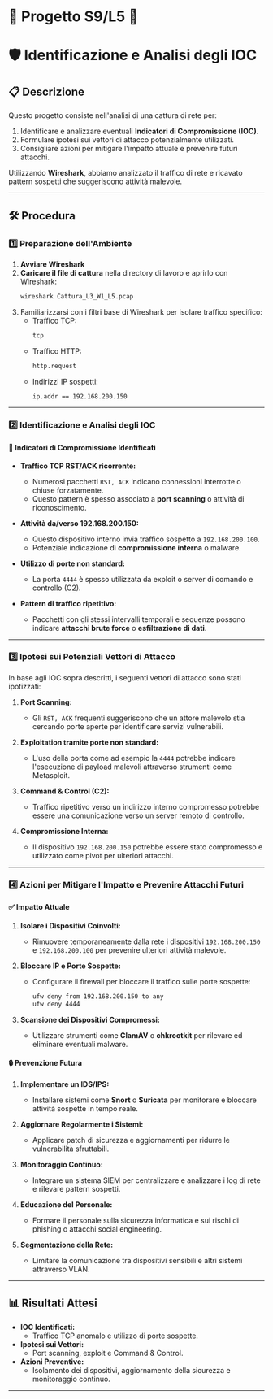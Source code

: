 # 📐 Progetto S9/L5 📐
# 🛡️ Identificazione e Analisi degli IOC

## 📋 Descrizione
Questo progetto consiste nell'analisi di una cattura di rete per:
1. Identificare e analizzare eventuali **Indicatori di Compromissione (IOC)**.
2. Formulare ipotesi sui vettori di attacco potenzialmente utilizzati.
3. Consigliare azioni per mitigare l'impatto attuale e prevenire futuri attacchi.

Utilizzando **Wireshark**, abbiamo analizzato il traffico di rete e ricavato pattern sospetti che suggeriscono attività malevole.

---

## 🛠️ Procedura

### 1️⃣ Preparazione dell'Ambiente
1. **Avviare Wireshark**
2. **Caricare il file di cattura** nella directory di lavoro e aprirlo con Wireshark:
   ```bash
   wireshark Cattura_U3_W1_L5.pcap
   ```
3. Familiarizzarsi con i filtri base di Wireshark per isolare traffico specifico:
   - Traffico TCP:
     ```bash
     tcp
     ```
   - Traffico HTTP:
     ```bash
     http.request
     ```
   - Indirizzi IP sospetti:
     ```bash
     ip.addr == 192.168.200.150
     ```

---

### 2️⃣ Identificazione e Analisi degli IOC

#### 🛑 **Indicatori di Compromissione Identificati**
- **Traffico TCP RST/ACK ricorrente:**
  - Numerosi pacchetti `RST, ACK` indicano connessioni interrotte o chiuse forzatamente.
  - Questo pattern è spesso associato a **port scanning** o attività di riconoscimento.

- **Attività da/verso 192.168.200.150:**
  - Questo dispositivo interno invia traffico sospetto a `192.168.200.100`.
  - Potenziale indicazione di **compromissione interna** o malware.

- **Utilizzo di porte non standard:**
  - La porta `4444` è spesso utilizzata da exploit o server di comando e controllo (C2).

- **Pattern di traffico ripetitivo:**
  - Pacchetti con gli stessi intervalli temporali e sequenze possono indicare **attacchi brute force** o **esfiltrazione di dati**.

---

### 3️⃣ Ipotesi sui Potenziali Vettori di Attacco
In base agli IOC sopra descritti, i seguenti vettori di attacco sono stati ipotizzati:

1. **Port Scanning:**
   - Gli `RST, ACK` frequenti suggeriscono che un attore malevolo stia cercando porte aperte per identificare servizi vulnerabili.

2. **Exploitation tramite porte non standard:**
   - L'uso della porta come ad esempio la `4444` potrebbe indicare l'esecuzione di payload malevoli attraverso strumenti come Metasploit.

3. **Command & Control (C2):**
   - Traffico ripetitivo verso un indirizzo interno compromesso potrebbe essere una comunicazione verso un server remoto di controllo.

4. **Compromissione Interna:**
   - Il dispositivo `192.168.200.150` potrebbe essere stato compromesso e utilizzato come pivot per ulteriori attacchi.

---

### 4️⃣ Azioni per Mitigare l'Impatto e Prevenire Attacchi Futuri

#### ✅ **Impatto Attuale**
1. **Isolare i Dispositivi Coinvolti:**
   - Rimuovere temporaneamente dalla rete i dispositivi `192.168.200.150` e `192.168.200.100` per prevenire ulteriori attività malevole.

2. **Bloccare IP e Porte Sospette:**
   - Configurare il firewall per bloccare il traffico sulle porte sospette:
     ```bash
     ufw deny from 192.168.200.150 to any
     ufw deny 4444
     ```

3. **Scansione dei Dispositivi Compromessi:**
   - Utilizzare strumenti come **ClamAV** o **chkrootkit** per rilevare ed eliminare eventuali malware.

#### 🔒 **Prevenzione Futura**
1. **Implementare un IDS/IPS:**
   - Installare sistemi come **Snort** o **Suricata** per monitorare e bloccare attività sospette in tempo reale.

2. **Aggiornare Regolarmente i Sistemi:**
   - Applicare patch di sicurezza e aggiornamenti per ridurre le vulnerabilità sfruttabili.

3. **Monitoraggio Continuo:**
   - Integrare un sistema SIEM per centralizzare e analizzare i log di rete e rilevare pattern sospetti.

4. **Educazione del Personale:**
   - Formare il personale sulla sicurezza informatica e sui rischi di phishing o attacchi social engineering.

5. **Segmentazione della Rete:**
   - Limitare la comunicazione tra dispositivi sensibili e altri sistemi attraverso VLAN.

---

## 📊 Risultati Attesi
- **IOC Identificati:**
  - Traffico TCP anomalo e utilizzo di porte sospette.
- **Ipotesi sui Vettori:**
  - Port scanning, exploit e Command & Control.
- **Azioni Preventive:**
  - Isolamento dei dispositivi, aggiornamento della sicurezza e monitoraggio continuo.

---
